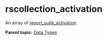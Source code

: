 # rscollection\_activation

An array of [report\_suite\_activation](r_report_suite_activation.md#).

**Parent topic:** [Data Types](../data_types/c_datatypes.md)

